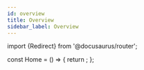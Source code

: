 ```yaml
---
id: overview
title: Overview
sidebar_label: Overview
---
```


import {Redirect} from '@docusaurus/router';

const Home = () => {
  return <Redirect to="/docs/getting-started" />;
};
